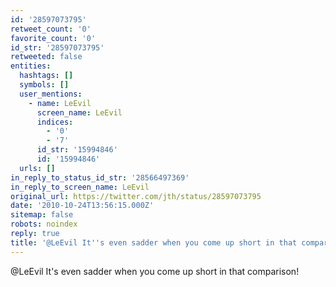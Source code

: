 ```yaml
---
id: '28597073795'
retweet_count: '0'
favorite_count: '0'
id_str: '28597073795'
retweeted: false
entities:
  hashtags: []
  symbols: []
  user_mentions:
    - name: LeEvil
      screen_name: LeEvil
      indices:
        - '0'
        - '7'
      id_str: '15994846'
      id: '15994846'
  urls: []
in_reply_to_status_id_str: '28566497369'
in_reply_to_screen_name: LeEvil
original_url: https://twitter.com/jth/status/28597073795
date: '2010-10-24T13:56:15.000Z'
sitemap: false
robots: noindex
reply: true
title: '@LeEvil It''s even sadder when you come up short in that comparison!'
---
```


@LeEvil It's even sadder when you come up short in that comparison!